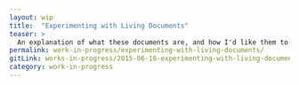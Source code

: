 ```yaml
---
layout: wip
title:  "Experimenting with Living Documents"
teaser: >
  An explanation of what these documents are, and how I'd like them to work.
permalink: work-in-progress/experimenting-with-living-documents/
gitLink: works-in-progress/2015-06-16-experimenting-with-living-documents.md
category: work-in-progress
---
```


